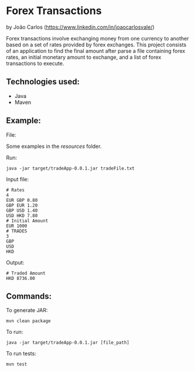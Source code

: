 # Forex Transactions
by João Carlos (https://www.linkedin.com/in/joaocarlosvale/)

Forex transactions involve exchanging money from one currency to another based on a set of rates provided by 
forex exchanges.
This project consists of an application to find the final amount after parse a file containing forex rates, 
an initial monetary amount to exchange, and a list of forex transactions to execute.

## Technologies used:
* Java
* Maven 

## Example:

File: 

  Some examples in the _resources_ folder.
  
Run:

    java -jar target/tradeApp-0.0.1.jar tradeFile.txt

Input file:

    # Rates
    4
    EUR GBP 0.80
    GBP EUR 1.20
    GBP USD 1.40
    USD HKD 7.80
    # Initial Amount
    EUR 1000
    # TRADES
    3
    GBP
    USD
    HKD

Output:

    # Traded Amount
    HKD 8736.00

## Commands:

To generate JAR:

    mvn clean package

To run:

    java -jar target/tradeApp-0.0.1.jar [file_path]
    
To run tests:

    mvn test
